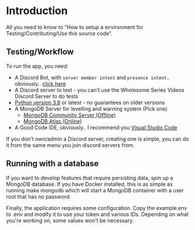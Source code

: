 # Introduction

All you need to know to "How to setup a environment for Testing/Contributing/Use this source code".

## Testing/Workflow

To run the app, you need:

- A Discord Bot, with `server member intent` and `presence intent`.. obviously.. [click here](https://discord.com/developers/applications)
- A Discord server to test - you can't use the Wholesome Series Videos Discord Server to do tests
- [Python version 3.8](https://www.python.org/downloads/release/python-380/) or latest - no guarantees on older versions
- A MongoDB Server for levelling and warning system (Pick one)
  - [MongoDB Community Server (Offline)](https://www.mongodb.com/try/download/community)
  - [MongoDB Atlas (Online)](https://www.mongodb.com/cloud/atlas)
- A Good Code IDE, obviously.. I recommend you [Visual Studio Code](https://code.visualstudio.com)

If you don't own/admin a Discord server, creating one is simple, you can do it from the same menu you join discord servers from.

## Running with a database
If you want to develop features that require persisting data, spin up a MongoDB database. If you have Docker installed, this is as simple as running make mongodb which will start a MongoDB container with a user root that has no password.

Finally, the application requires some configuration. Copy the example.env to .env and modify it to use your token and various IDs. Depending on what you're working on, some values won't be necessary.
